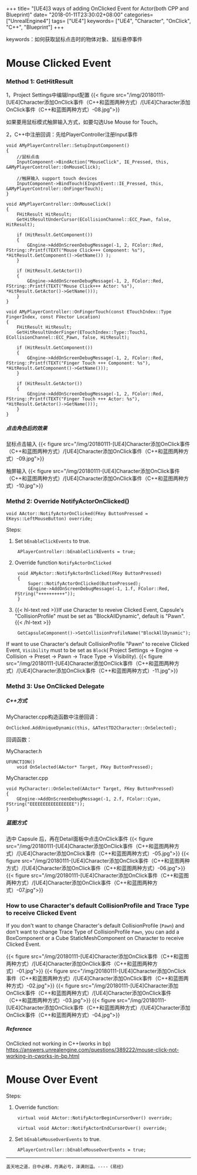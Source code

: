 +++
title= "[UE4]3 ways of adding OnClicked Event for Actor(both CPP and Blueprint)"
date= "2018-01-11T23:30:02+08:00"
categories= ["UnrealEngine4"]
tags= ["UE4"]
keywords= ["UE4", "Character", "OnClick", "C++", "Blueprint"]
+++

keywords：如何获取鼠标点击时的物体对象、鼠标悬停事件

# Mouse Clicked Event

### Method 1: GetHitResult

1，Project Settings中编辑Input配置
{{< figure src="/img/20180111-[UE4]Character添加OnClick事件（C++和蓝图两种方式）/[UE4]Character添加OnClick事件（C++和蓝图两种方式）-08.jpg">}}


如果要用鼠标模式触屏输入方式，如要勾选Use Mouse for Touch。

2，C++中注册回调：先给PlayerController注册Input事件

	void AMyPlayerController::SetupInputComponent()
	{
		//鼠标点击
		InputComponent->BindAction("MouseClick", IE_Pressed, this, &AMyPlayerController::OnMouseClick);

		//触屏输入 support touch devices 
		InputComponent->BindTouch(EInputEvent::IE_Pressed, this, &AMyPlayerController::OnFingerTouch);
	}

	void AMyPlayerController::OnMouseClick()
	{
		FHitResult HitResult;
		GetHitResultUnderCursor(ECollisionChannel::ECC_Pawn, false, HitResult);

		if (HitResult.GetComponent())
		{
			GEngine->AddOnScreenDebugMessage(-1, 2, FColor::Red, FString::Printf(TEXT("Mouse Click+++ Component: %s"), *HitResult.GetComponent()->GetName()) );
		}

		if (HitResult.GetActor())
		{
			GEngine->AddOnScreenDebugMessage(-1, 2, FColor::Red, FString::Printf(TEXT("Mouse Click+++ Actor: %s"), *HitResult.GetActor()->GetName()));
		}
	}

	void AMyPlayerController::OnFingerTouch(const ETouchIndex::Type FingerIndex, const FVector Location)
	{
		FHitResult HitResult;
		GetHitResultUnderFinger(ETouchIndex::Type::Touch1, ECollisionChannel::ECC_Pawn, false, HitResult);

		if (HitResult.GetComponent())
		{
			GEngine->AddOnScreenDebugMessage(-1, 2, FColor::Red, FString::Printf(TEXT("Finger Touch +++ Component: %s"), *HitResult.GetComponent()->GetName()));
		}

		if (HitResult.GetActor())
		{
			GEngine->AddOnScreenDebugMessage(-1, 2, FColor::Red, FString::Printf(TEXT("Finger Touch +++ Actor: %s"), *HitResult.GetActor()->GetName()));
		}
	}

##### 点击角色后的效果

鼠标点击输入
{{< figure src="/img/20180111-[UE4]Character添加OnClick事件（C++和蓝图两种方式）/[UE4]Character添加OnClick事件（C++和蓝图两种方式）-09.jpg">}}

触屏输入
{{< figure src="/img/20180111-[UE4]Character添加OnClick事件（C++和蓝图两种方式）/[UE4]Character添加OnClick事件（C++和蓝图两种方式）-10.jpg">}}

### Methd 2: Override NotifyActorOnClicked()

	void AActor::NotifyActorOnClicked(FKey ButtonPressed = EKeys::LeftMouseButton) override;
	
Steps:

1. Set `bEnableClickEvents` to true.
	
		APlayerController::bEnableClickEvents = true;
	
2. Override function `NotifyActorOnClicked`

		void AMyActor::NotifyActorOnClicked(FKey ButtonPressed)
		{
			Super::NotifyActorOnClicked(ButtonPressed);
			GEngine->AddOnScreenDebugMessage(-1, 1.f, FColor::Red, FString("++++++++++"));
		}
	
3. {{< hl-text red >}}If use Character to reveive Clicked Event, Capsule's "CollisionProfile" must be set as "BlockAllDynamic", default is "Pawn".{{< /hl-text >}}

		GetCapsuleComponent()->SetCollisionProfileName("BlockAllDynamic");
		
If want to use Character's default CollisionProfile "Pawn" to receive Clicked Event, `Visibility` must to be set as `Block`( Project Settings -> Engine -> Collision -> Preset -> Pawn -> Trace Type -> Visibility).
{{< figure src="/img/20180111-[UE4]Character添加OnClick事件（C++和蓝图两种方式）/[UE4]Character添加OnClick事件（C++和蓝图两种方式）-11.jpg">}}
		
### Methd 3: Use OnClicked Delegate

##### C++方式

MyCharacter.cpp构造函数中注册回调：

	OnClicked.AddUniqueDynamic(this, &ATestTD2Character::OnSelected);

回调函数：

MyCharacter.h

	UFUNCTION()
		void OnSelected(AActor* Target, FKey ButtonPressed);

MyCharacter.cpp

	void MyCharacter::OnSelected(AActor* Target, FKey ButtonPressed)
	{
		GEngine->AddOnScreenDebugMessage(-1, 2.f, FColor::Cyan, FString("EEEEEEEEEEEEEEEEE"));
	}

##### 蓝图方式

选中 Capsule 后，再在Detail面板中点击OnClick事件
{{< figure src="/img/20180111-[UE4]Character添加OnClick事件（C++和蓝图两种方式）/[UE4]Character添加OnClick事件（C++和蓝图两种方式）-05.jpg">}}
{{< figure src="/img/20180111-[UE4]Character添加OnClick事件（C++和蓝图两种方式）/[UE4]Character添加OnClick事件（C++和蓝图两种方式）-06.jpg">}}
{{< figure src="/img/20180111-[UE4]Character添加OnClick事件（C++和蓝图两种方式）/[UE4]Character添加OnClick事件（C++和蓝图两种方式）-07.jpg">}}


### How to use Character's default CollisionProfile and Trace Type to receive Clicked Event

If you don't want to change Character's default CollisionProfile (`Pawn`) and don't want to change Trace Type of CollisionProfile `Pawn`, you can add a BoxComponent or a Cube StaticMeshComponent on Character to receive Clicked Event.

{{< figure src="/img/20180111-[UE4]Character添加OnClick事件（C++和蓝图两种方式）/[UE4]Character添加OnClick事件（C++和蓝图两种方式）-01.jpg">}}
{{< figure src="/img/20180111-[UE4]Character添加OnClick事件（C++和蓝图两种方式）/[UE4]Character添加OnClick事件（C++和蓝图两种方式）-02.jpg">}}
{{< figure src="/img/20180111-[UE4]Character添加OnClick事件（C++和蓝图两种方式）/[UE4]Character添加OnClick事件（C++和蓝图两种方式）-03.jpg">}}
{{< figure src="/img/20180111-[UE4]Character添加OnClick事件（C++和蓝图两种方式）/[UE4]Character添加OnClick事件（C++和蓝图两种方式）-04.jpg">}}
	

##### Reference

OnClicked not working in C++(works in bp)  
https://answers.unrealengine.com/questions/389222/mouse-click-not-working-in-cworks-in-bp.html

# Mouse Over Event

Steps:

1. Override function:

		virtual void AActor::NotifyActorBeginCursorOver() override;

		virtual void AActor::NotifyActorEndCursorOver() override;

2. Set `bEnableMouseOverEvents` to true.
 
		APlayerController::bEnableMouseOverEvents = true;

***
`盖天地之道，日中必移，月满必亏，泽满则溢。----《易经》`